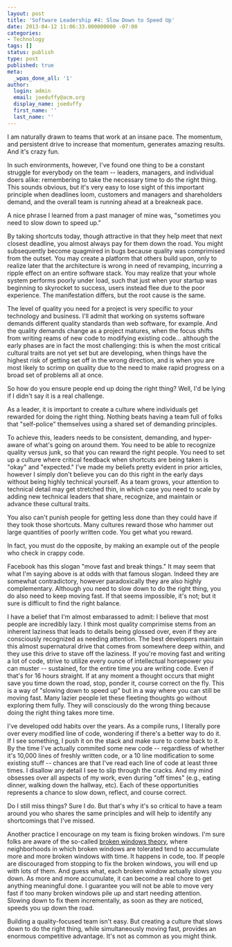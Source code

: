 ```yaml
---
layout: post
title: 'Software Leadership #4: Slow Down to Speed Up'
date: 2013-04-12 11:06:33.000000000 -07:00
categories:
- Technology
tags: []
status: publish
type: post
published: true
meta:
  _wpas_done_all: '1'
author:
  login: admin
  email: joeduffy@acm.org
  display_name: joeduffy
  first_name: ''
  last_name: ''
---
```

I am naturally drawn to teams that work at an insane pace. The momentum, and persistent
drive to increase that momentum, generates amazing results. And it's crazy fun.

In such environments, however, I've found one thing to be a constant struggle for
everybody on the team -- leaders, managers, and individual doers alike: remembering
to take the necessary time to do the right thing. This sounds obvious, but it's very
easy to lose sight of this important principle when deadlines loom, customers and
managers and shareholders demand, and the overall team is running ahead at a breakneak
pace.

A nice phrase I learned from a past manager of mine was, "sometimes you need to slow
down to speed up."

By taking shortcuts today, though attractive in that they help meet that next closest
deadline, you almost always pay for them down the road. You might subsequently become
quagmired in bugs because quality was comprimised from the outset. You may create
a platform that others build upon, only to realize later that the architecture is
wrong in need of revamping, incurring a ripple effect on an entire software stack.
You may realize that your whole system performs poorly under load, such that just
when your startup was beginning to skyrocket to success, users instead flee due to
the poor experience. The manifestation differs, but the root cause is the same.

The level of quality you need for a project is very specific to your technology and
business. I'll admit that working on systems software demands different quality standards
than web software, for example. And the quality demands change as a project matures,
when the focus shifts from writing reams of new code to modifying existing code...
although the early phases are in fact the most challenging: this is when the most
critical cultural traits are not yet set but are developing, when things have the
highest risk of getting set off in the wrong direction, and is when you are most
likely to scrimp on quality due to the need to make rapid progress on a broad set
of problems all at once.

So how do you ensure people end up doing the right thing? Well, I'd be lying if I
didn't say it is a real challenge.

As a leader, it is important to create a culture where individuals get rewarded for
doing the right thing. Nothing beats having a team full of folks that "self-police"
themselves using a shared set of demanding principles.

To achieve this, leaders needs to be consistent, demanding, and hyper-aware of what's
going on around them. You need to be able to recognize quality versus junk, so that
you can reward the right people. You need to set up a culture where critical feedback
when shortcuts are being taken is "okay" and "expected." I've made my beliefs pretty
evident in prior articles, however I simply don't believe you can do this right in
the early days without being highly technical yourself. As a team grows, your attention
to technical detail may get stretched thin, in which case you need to scale by adding
new technical leaders that share, recognize, and maintain or advance these cultural
traits.

You also can't punish people for getting less done than they could have if they took
those shortcuts. Many cultures reward those who hammer out large quantities of poorly
written code. You get what you reward.

In fact, you must do the opposite, by making an example out of the people who check
in crappy code.

Facebook has this slogan "move fast and break things." It may seem that what I'm
saying above is at odds with that famous slogan. Indeed they are somewhat contradictory,
however paradoxically they are also highly complementary. Although you need to slow
down to do the right thing, you do also need to keep moving fast. If that seems impossible,
it's not; but it sure is difficult to find the right balance.

I have a belief that I'm almost embarassed to admit: I believe that most people are
incredibly lazy. I think most quality comprimise stems from an inherent laziness
that leads to details being glossed over, even if they are consciously recognized
as needing attention. The best developers maintain this almost supernatural drive
that comes from somewhere deep within, and they use this drive to stave off the laziness.
If you're moving fast and writing a lot of code, strive to utilize every ounce of
intellectual horsepower you can muster -- sustained, for the entire time you are
writing code. Even if that's for 16 hours straight. If at any moment a thought occurs
that might save you time down the road, stop, ponder it, course correct on the fly.
This is a way of "slowing down to speed up" but in a way where you can still be moving
fast. Many lazier people let these fleeting thoughts go without exploring them fully.
They will consciously do the wrong thing because doing the right thing takes more
time.

I've developed odd habits over the years. As a compile runs, I literally pore over
every modified line of code, wondering if there's a better way to do it. If I see
something, I push it on the stack and make sure to come back to it. By the time I've
actually commited some new code -- regardless of whether it's 10,000 lines of freshly
written code, or a 10 line modification to some existing stuff -- chances are that
I've read each line of code at least three times. I disallow any detail I see to
slip through the cracks. And my mind obsesses over all aspects of my work, even during
"off times" (e.g., eating dinner, walking down the hallway, etc). Each of these opportunities
represents a chance to slow down, reflect, and course correct.

Do I still miss things? Sure I do. But that's why it's so critical to have a team
around you who shares the same principles and will help to identify any shortcomings
that I've missed.

Another practice I encourage on my team is fixing broken windows. I'm sure folks
are aware of the so-called [broken windows theory](http://en.wikipedia.org/wiki/Fixing_Broken_Windows),
where neighborhoods in which broken windows are tolerated tend to accumulate more
and more broken windows with time. It happens in code, too. If people are discouraged
from stopping to fix the broken windows, you will end up with lots of them. And guess
what, each broken window actually slows you down. As more and more accumulate, it
can become a real chore to get anything meaningful done. I guarantee you will not
be able to move very fast if too many broken windows pile up and start needing attention.
Slowing down to fix them incrementally, as soon as they are noticed, speeds you up
down the road.

Building a quality-focused team isn't easy. But creating a culture that slows down
to do the right thing, while simultaneously moving fast, provides an enormous competitive
advantage. It's not as common as you might think.

